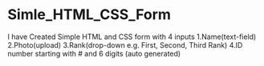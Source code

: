 # Simle_HTML_CSS_Form
I have Created Simple HTML and CSS form with 4 inputs 1.Name(text-field) 2.Photo(upload) 3.Rank(drop-down e.g. First, Second, Third Rank) 4.ID number starting with # and 6 digits (auto generated)
